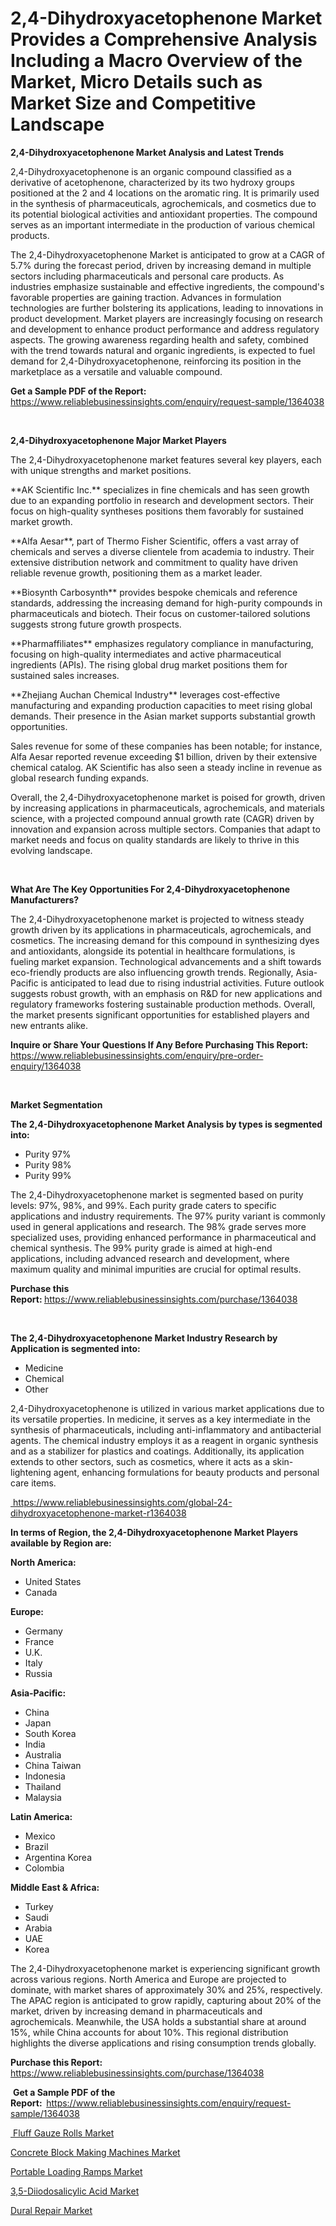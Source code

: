 <p><h1>2,4-Dihydroxyacetophenone Market Provides a Comprehensive Analysis Including a Macro Overview of the Market, Micro Details such as Market Size and Competitive Landscape</h1></p><p><strong>2,4-Dihydroxyacetophenone Market Analysis and Latest Trends</strong></p>
<p><p>2,4-Dihydroxyacetophenone is an organic compound classified as a derivative of acetophenone, characterized by its two hydroxy groups positioned at the 2 and 4 locations on the aromatic ring. It is primarily used in the synthesis of pharmaceuticals, agrochemicals, and cosmetics due to its potential biological activities and antioxidant properties. The compound serves as an important intermediate in the production of various chemical products.</p><p>The 2,4-Dihydroxyacetophenone Market is anticipated to grow at a CAGR of 5.7% during the forecast period, driven by increasing demand in multiple sectors including pharmaceuticals and personal care products. As industries emphasize sustainable and effective ingredients, the compound's favorable properties are gaining traction. Advances in formulation technologies are further bolstering its applications, leading to innovations in product development. Market players are increasingly focusing on research and development to enhance product performance and address regulatory aspects. The growing awareness regarding health and safety, combined with the trend towards natural and organic ingredients, is expected to fuel demand for 2,4-Dihydroxyacetophenone, reinforcing its position in the marketplace as a versatile and valuable compound.</p></p>
<p><strong>Get a Sample PDF of the Report:&nbsp;</strong> <a href="https://www.reliablebusinessinsights.com/enquiry/request-sample/1364038?utm_campaign=1554&utm_medium=2&utm_source=Github&utm_content=ia&utm_term=21102024&utm_id=24-dihydroxyacetophenone">https://www.reliablebusinessinsights.com/enquiry/request-sample/1364038</a></p>
<p>&nbsp;</p>
<p><strong>2,4-Dihydroxyacetophenone Major Market Players</strong></p>
<p><p>The 2,4-Dihydroxyacetophenone market features several key players, each with unique strengths and market positions. </p><p>**AK Scientific Inc.** specializes in fine chemicals and has seen growth due to an expanding portfolio in research and development sectors. Their focus on high-quality syntheses positions them favorably for sustained market growth.</p><p>**Alfa Aesar**, part of Thermo Fisher Scientific, offers a vast array of chemicals and serves a diverse clientele from academia to industry. Their extensive distribution network and commitment to quality have driven reliable revenue growth, positioning them as a market leader.</p><p>**Biosynth Carbosynth** provides bespoke chemicals and reference standards, addressing the increasing demand for high-purity compounds in pharmaceuticals and biotech. Their focus on customer-tailored solutions suggests strong future growth prospects.</p><p>**Pharmaffiliates** emphasizes regulatory compliance in manufacturing, focusing on high-quality intermediates and active pharmaceutical ingredients (APIs). The rising global drug market positions them for sustained sales increases.</p><p>**Zhejiang Auchan Chemical Industry** leverages cost-effective manufacturing and expanding production capacities to meet rising global demands. Their presence in the Asian market supports substantial growth opportunities.</p><p>Sales revenue for some of these companies has been notable; for instance, Alfa Aesar reported revenue exceeding $1 billion, driven by their extensive chemical catalog. AK Scientific has also seen a steady incline in revenue as global research funding expands.</p><p>Overall, the 2,4-Dihydroxyacetophenone market is poised for growth, driven by increasing applications in pharmaceuticals, agrochemicals, and materials science, with a projected compound annual growth rate (CAGR) driven by innovation and expansion across multiple sectors. Companies that adapt to market needs and focus on quality standards are likely to thrive in this evolving landscape.</p></p>
<p>&nbsp;</p>
<p><strong>What Are The Key Opportunities For 2,4-Dihydroxyacetophenone Manufacturers?</strong></p>
<p><p>The 2,4-Dihydroxyacetophenone market is projected to witness steady growth driven by its applications in pharmaceuticals, agrochemicals, and cosmetics. The increasing demand for this compound in synthesizing dyes and antioxidants, alongside its potential in healthcare formulations, is fueling market expansion. Technological advancements and a shift towards eco-friendly products are also influencing growth trends. Regionally, Asia-Pacific is anticipated to lead due to rising industrial activities. Future outlook suggests robust growth, with an emphasis on R&D for new applications and regulatory frameworks fostering sustainable production methods. Overall, the market presents significant opportunities for established players and new entrants alike.</p></p>
<p><strong>Inquire or Share Your Questions If Any Before Purchasing This Report:</strong> <a href="https://www.reliablebusinessinsights.com/enquiry/pre-order-enquiry/1364038?utm_campaign=1554&utm_medium=2&utm_source=Github&utm_content=ia&utm_term=21102024&utm_id=24-dihydroxyacetophenone">https://www.reliablebusinessinsights.com/enquiry/pre-order-enquiry/1364038</a></p>
<p>&nbsp;</p>
<p><strong>Market Segmentation</strong></p>
<p><strong>The 2,4-Dihydroxyacetophenone Market Analysis by types is segmented into:</strong></p>
<p><ul><li>Purity 97%</li><li>Purity 98%</li><li>Purity 99%</li></ul></p>
<p><p>The 2,4-Dihydroxyacetophenone market is segmented based on purity levels: 97%, 98%, and 99%. Each purity grade caters to specific applications and industry requirements. The 97% purity variant is commonly used in general applications and research. The 98% grade serves more specialized uses, providing enhanced performance in pharmaceutical and chemical synthesis. The 99% purity grade is aimed at high-end applications, including advanced research and development, where maximum quality and minimal impurities are crucial for optimal results.</p></p>
<p><strong>Purchase this Report:&nbsp;</strong><a href="https://www.reliablebusinessinsights.com/purchase/1364038?utm_campaign=1554&utm_medium=2&utm_source=Github&utm_content=ia&utm_term=21102024&utm_id=24-dihydroxyacetophenone">https://www.reliablebusinessinsights.com/purchase/1364038</a></p>
<p>&nbsp;</p>
<p><strong>The 2,4-Dihydroxyacetophenone Market Industry Research by Application is segmented into:</strong></p>
<p><ul><li>Medicine</li><li>Chemical</li><li>Other</li></ul></p>
<p><p>2,4-Dihydroxyacetophenone is utilized in various market applications due to its versatile properties. In medicine, it serves as a key intermediate in the synthesis of pharmaceuticals, including anti-inflammatory and antibacterial agents. The chemical industry employs it as a reagent in organic synthesis and as a stabilizer for plastics and coatings. Additionally, its application extends to other sectors, such as cosmetics, where it acts as a skin-lightening agent, enhancing formulations for beauty products and personal care items.</p></p>
<p><a href="https://www.reliablebusinessinsights.com/global-24-dihydroxyacetophenone-market-r1364038?utm_campaign=1554&utm_medium=2&utm_source=Github&utm_content=ia&utm_term=21102024&utm_id=24-dihydroxyacetophenone">&nbsp;https://www.reliablebusinessinsights.com/global-24-dihydroxyacetophenone-market-r1364038</a></p>
<p><strong>In terms of Region, the 2,4-Dihydroxyacetophenone Market Players available by Region are:</strong></p>
<p>
    <p> <strong> North America: </strong>
        <ul>
            <li>United States</li>
            <li>Canada</li>
        </ul>
        </p> 
    <p> <strong> Europe: </strong>
        <ul>
            <li>Germany</li>
            <li>France</li>
            <li>U.K.</li>
            <li>Italy</li>
            <li>Russia</li>
        </ul>
        </p> 
    <p> <strong> Asia-Pacific: </strong>
        <ul>
            <li>China</li>
            <li>Japan</li>
            <li>South Korea</li>
            <li>India</li>
            <li>Australia</li>
            <li>China Taiwan</li>
            <li>Indonesia</li>
            <li>Thailand</li>
            <li>Malaysia</li>
        </ul>
        </p> 
    <p> <strong> Latin America: </strong>
        <ul>
            <li>Mexico</li>
            <li>Brazil</li>
            <li>Argentina Korea</li>
            <li>Colombia</li>
        </ul>
        </p> 
    <p> <strong> Middle East & Africa: </strong>
        <ul>
            <li>Turkey</li>
            <li>Saudi</li>
            <li>Arabia</li>
            <li>UAE</li>
            <li>Korea</li>
        </ul>
    </p>
    </p>
<p><p>The 2,4-Dihydroxyacetophenone market is experiencing significant growth across various regions. North America and Europe are projected to dominate, with market shares of approximately 30% and 25%, respectively. The APAC region is anticipated to grow rapidly, capturing about 20% of the market, driven by increasing demand in pharmaceuticals and agrochemicals. Meanwhile, the USA holds a substantial share at around 15%, while China accounts for about 10%. This regional distribution highlights the diverse applications and rising consumption trends globally.</p></p>
<p><strong>Purchase this Report: </strong><a href="https://www.reliablebusinessinsights.com/purchase/1364038?utm_campaign=1554&utm_medium=2&utm_source=Github&utm_content=ia&utm_term=21102024&utm_id=24-dihydroxyacetophenone">https://www.reliablebusinessinsights.com/purchase/1364038</a></p>
<p>&nbsp;<strong>Get a Sample PDF of the Report:&nbsp;&nbsp;</strong><a href="https://www.reliablebusinessinsights.com/enquiry/request-sample/1364038?utm_campaign=1554&utm_medium=2&utm_source=Github&utm_content=ia&utm_term=21102024&utm_id=24-dihydroxyacetophenone">https://www.reliablebusinessinsights.com/enquiry/request-sample/1364038</a></p>
<p><strong></strong></p>
<p><p><a href="https://github.com/elizabethdagraca/Market-Research-Report-List-5/blob/main/fluff-gauze-rolls-market.md?utm_campaign=1554&utm_medium=2&utm_source=Github&utm_content=ia&utm_term=21102024&utm_id=24-dihydroxyacetophenone"> Fluff Gauze Rolls Market</a></p><p><a href="https://issuu.com/reportprime-2/docs/concrete-block-making-machines-mark_0772bd59504b2a?utm_campaign=1554&utm_medium=2&utm_source=Github&utm_content=ia&utm_term=21102024&utm_id=24-dihydroxyacetophenone">Concrete Block Making Machines Market</a></p><p><a href="https://issuu.com/reportprime-2/docs/portable-loading-ramps-market-size-_5fe04a1e9dd165?utm_campaign=1554&utm_medium=2&utm_source=Github&utm_content=ia&utm_term=21102024&utm_id=24-dihydroxyacetophenone">Portable Loading Ramps Market</a></p><p><a href="https://github.com/quannafeagen6eh/Market-Research-Report-List-1/blob/main/35-diiodosalicylic-acid-market.md?utm_campaign=1554&utm_medium=2&utm_source=Github&utm_content=ia&utm_term=21102024&utm_id=24-dihydroxyacetophenone">3,5-Diiodosalicylic Acid Market</a></p><p><a href="https://www.linkedin.com/pulse/dural-repair-market-global-regional-analysis-2024-2031-juj3c?utm_campaign=1554&utm_medium=2&utm_source=Github&utm_content=ia&utm_term=21102024&utm_id=24-dihydroxyacetophenone">Dural Repair Market</a></p></p>